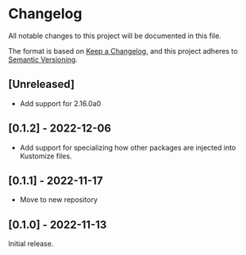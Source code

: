 # Changelog

All notable changes to this project will be documented in this file.

The format is based on [Keep a Changelog](https://keepachangelog.com/en/1.0.0/),
and this project adheres to [Semantic Versioning](https://semver.org/spec/v2.0.0.html).

## [Unreleased]

* Add support for 2.16.0a0

## [0.1.2] - 2022-12-06

* Add support for specializing how other packages are injected into Kustomize files.

## [0.1.1] - 2022-11-17

* Move to new repository

## [0.1.0] - 2022-11-13

Initial release.
